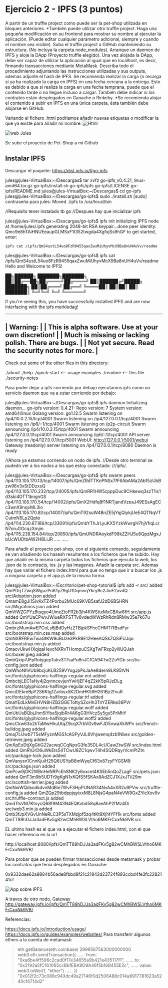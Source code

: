 # Ejercicio 2 - IPFS (3 puntos)
A partir de un truffle project como puede ser la pet-shop utilizada en bloques anteriores.
*También puede utilizar otro truffle project.
Haga una pequeña modificación en su frontend para mostrar su nombre al ejecutar la
aplicación. (Puede editar cualquier parámetro adicional, siempre y cuando el nombre sea
visible).
Suba el truffle project a GitHub manteniendo su estructura. (No incluya la carpeta
node_modules).
Arranque un daemon de IPFS y aloje la DApp (Proyecto truffle elegido).
Una vez alojada la DApp, debe ser capaz de utilizar la aplicación al igual que en localhost,
es decir, firmando transacciones mediante MetaMask.
Describa todo el procedimiento adjuntando las instrucciones utilizadas y sus outputs,
además adjunte el hash de IPFS. Se recomienda realizar la carga (o recarga si ya ha
realizado la carga en IPFS) en una fecha cercana a la entrega. Esto es debido a que si
realiza la carga en una fecha temprana, puede que el contenido tarde o no llegue incluso
a cargar. También debe indicar si los contratos están desplegados en Ganache o
Rinkeby.
*Se recomienda alojar el contenido a subir en IPFS en una única carpeta, ésta también
debe alojarse en GitHub.

Variando el fichero .html podriamos añadir nuevas etiquetas o modificar la que ya existe para añadir mi nombre:
![Html](Imagenes/FicheroHTML.png)  

![web Jules](Imagenes/Julios_Pet_Shop.png) 

Se sube el proyecto de Pet-Shop a mi Github

## Instalar IPFS

Descargar el paquete:
https://dist.ipfs.io/#go-ipfs

jules@jules-VirtualBox:~/Descargas$ tar xvfz go-ipfs_v0.4.21_linux-amd64.tar.gz
go-ipfs/install.sh
go-ipfs/ipfs
go-ipfs/LICENSE
go-ipfs/README.md
jules@jules-VirtualBox:~/Descargas$ cd go-ipfs
jules@jules-VirtualBox:~/Descargas/go-ipfs$ sudo ./install.sh 
[sudo] contraseña para jules: 
Moved ./ipfs to /usr/local/bin


//Requisito tener instalado tb go
//Despues hay que inicializar ipfs

jules@jules-VirtualBox:~/Descargas/go-ipfs$ ipfs init
initializing IPFS node at /home/jules/.ipfs
generating 2048-bit RSA keypair...done
peer identity: Qmc9e8hTAiHNUEeaupGLMSxF1t352twgda4XgfxjSs9hGF
to get started, enter:

	ipfs cat /ipfs/QmS4ustL54uo8FzR9455qaxZwuMiUhyvMcX9Ba8nUH4uVv/readme

jules@jules-VirtualBox:~/Descargas/go-ipfs$ ipfs cat /ipfs/QmS4ustL54uo8FzR9455qaxZwuMiUhyvMcX9Ba8nUH4uVv/readme
Hello and Welcome to IPFS!

██╗██████╗ ███████╗███████╗
██║██╔══██╗██╔════╝██╔════╝
██║██████╔╝█████╗  ███████╗
██║██╔═══╝ ██╔══╝  ╚════██║
██║██║     ██║     ███████║
╚═╝╚═╝     ╚═╝     ╚══════╝

If you're seeing this, you have successfully installed
IPFS and are now interfacing with the ipfs merkledag!

 -------------------------------------------------------
| Warning:                                              |
|   This is alpha software. Use at your own discretion! |
|   Much is missing or lacking polish. There are bugs.  |
|   Not yet secure. Read the security notes for more.   |
 -------------------------------------------------------

Check out some of the other files in this directory:

  ./about
  ./help
  ./quick-start     <-- usage examples
  ./readme          <-- this file
  ./security-notes


Para poder dejar a ipfs corriendo por debajo ejecutamos ipfs como un servicio daemon que va a estar corriendo por debajo:

jules@jules-VirtualBox:~/Descargas/go-ipfs$ ipfs daemon
Initializing daemon...
go-ipfs version: 0.4.21-
Repo version: 7
System version: amd64/linux
Golang version: go1.12.5
Swarm listening on /ip4/10.0.2.15/tcp/4001
Swarm listening on /ip4/127.0.0.1/tcp/4001
Swarm listening on /ip6/::1/tcp/4001
Swarm listening on /p2p-circuit
Swarm announcing /ip4/10.0.2.15/tcp/4001
Swarm announcing /ip4/127.0.0.1/tcp/4001
Swarm announcing /ip6/::1/tcp/4001
API server listening on /ip4/127.0.0.1/tcp/5001
WebUI: http://127.0.0.1:5001/webui
Gateway (readonly) server listening on /ip4/127.0.0.1/tcp/8080
Daemon is ready


//Ahora ya estamos corriendo un nodo de ipfs.
//Desde otro terminal se pudedn ver a los nodos a los que estoy conectado:
//<transport address>/ipfs/<hash-of-public-key>.

jules@jules-VirtualBox:~/Descargas/go-ipfs$ ipfs swarm peers
/ip4/113.105.170.13/tcp/14007/ipfs/QmZRdTTKnPNSx7fF6AbAMa2Abf5zUbBzw96n3xStDDzxsQ
/ip4/113.105.170.232/tcp/24005/ipfs/QmRR1HW5cpppDuc9CHkewq3szT1ix1d3ski4DTT1bngnGS
/ip4/113.105.170.54/tcp/14002/ipfs/QmX2Hdfq8f1NRTjandVzeaJ49ESsAgECc3wnX9nqvML3io
/ip4/113.105.170.8/tcp/14007/ipfs/QmT92suW4BnZE5jYqjQiykjUeE4QTNqVTCutmN5Lp2Qpte
/ip4/114.230.67.186/tcp/33091/ipfs/QmbYThJrLyuKX5YzkWwrgH7hjVfiqLcrN7oruGGcqzXmjm
/ip4/115.238.154.84/tcp/20850/ipfs/QmUNDRAoykdF98kZZHJ5u6QpzMgxJbUcWUDtbAW2HBLiJR
.....
.....



Para añadir el proyecto pet-shop, con el siguiente comando, seguidamente se van añadiendo los hasesh resultantes a los ficheros que he subido.
Hay que añadir en la misma carpeta todos los ficheros que ejecuta la web, los .json de lo contracts, los .js y las imagenes.
Añadir la carpeta src.
Ademas hay que variar el fichero index.html para que no tenga que ir a buscar los .js a ninguna carpeta y el app.js de la misma forma.

jules@jules-VirtualBox:~/Escritorio/pet-shop-tutorial$ ipfs add -r src/
added QmPDrjTZwqSWguzPoK1yZ9gU1DqmvqYkry9c2JioF2avdQ src/Adoption.json
added QmamE8gJi1SivKxTZ4Porbu2MUc69KVB5safJ2dD6BSHRN src/Migrations.json
added QmViWZGPYz8tsgyo4UmxZtoFR2b3jh4KWSttxMxCBXw8fH src/app.js
added QmYUaCPwvJWiueRXFSTTv8vdedWWzRhRdn8RMw35e7k67u src/bootstrap.min.css
added QmbrzMumAwEPCoLs6jBdDyHz2TBjpkSFhcCHMT7fBsdFyr src/bootstrap.min.css.map
added QmNXRFREw7waGtKW9uBUze3PkR9E12HeeAQSkZQSiFUJqo src/bootstrap.min.js
added QmacvUkwHXqjqaHevcNXRvTHompuCSXgTwFRxp2yWJQJah src/boxer.jpeg
added QmbQxip7JFpRobjgepTukv3T7saPu6nJCfCA94Tw2ZoYGb src/bs-config.json
added QmWhoNhVUb9bcjuKLB259VYogJpPsJaAe8dern9LK95tVN src/fonts/glyphicons-halflings-regular.eot
added QmbcbjLEC1aHy4j2qvtncevjenYwHjEF4qZ2kK5pRJzDLg src/fonts/glyphicons-halflings-regular.svg
added QmciDEkreBpY2S6Ktg1Zarbsx5K2DmHK59H261Bjr2fnuR src/fonts/glyphicons-halflings-regular.ttf
added QmaYEdLkMnEHVN8HZB2GGETottySZoHh3TnYZERke36PVr src/fonts/glyphicons-halflings-regular.woff
added QmUbUsBQbjJhm5iYba5jqibRr4A6gG3HVczSy5gs5PrMhY src/fonts/glyphicons-halflings-regular.woff2
added QmcCkw63o2kTaMwHhuUtqZ9cqX7rbVGv9wFJD5nwaXkWPv src/french-bulldog.jpeg
added Qmaj7LUwb7T5sMFyznMGS1cAGPyVJL6Vhjwemq4zb1Nbex src/golden-retriever.jpeg
added QmXpEoDtjXgGtiG22acwqCCqNpxG3fe35DL4cUCawZtwSW src/index.html
added QmRVJrD6uWkEts54TCwU8ZC1qwvT4h4SQDRqyrVcmPtZtn src/package-lock.json
added QmVanysn1CnnKjuiH25Q6USYpB8mWyqCf63x87zyFYGSM9 src/package.json
added QmPcw9jGK2WBnHeNRPcEh8NK2y6xxcet4KSEb5nQoZLagF src/pets.json
added QmT3m9b5UDTr9gKgN1xKQfS5fSKAx8AdZCJ1XJxJTii29m src/scottish-terrier.jpeg
added QmNwWQdxodkdvnMdBie7WvF3HpPUNAR34NvA4vXR2u9PVw src/truffle-config.js
added QmZQp29tbdppjqyixxM8L8NjsG4paN4eVW9GxZYicXov9v src/truffle-contract.js
added QmdTtsVM7KtvycQ68f9M43N4EQKvbd58q8aeAhP2fMz4Di src/web3.min.js
added Qmb3fJpXVGvUnNeRLC3P5sTXMzjpf5zq4tKt9XjhtYFf1k src/fonts
added QmTT89hDJJa3adFKv5g82wCMhBWSLVtho6MKFrCxxNk9VB src



EL ultimo hash es el que va a ejecutar el fichero index.html, con el que hacer referencia en la url


http://localhost:8080/ipfs/QmTT89hDJJa3adFKv5g82wCMhBWSLVtho6MKFrCxxNk9VB/

Para probar que se pueden firmar transacciones desde metamask y probar los contratos que tenia desplegados en Ganache:



0x9332dae62a9884b56ade8fbbd8f21c21842d23724f893ccbd4fe3fc2282141cf

![App sobre IPFS](Imagenes/ADOPTAR_IPFS_v2.png)

A traves de otro nodo,  Gateway
 http://gateway.ipfs.io/ipfs/QmTT89hDJJa3adFKv5g82wCMhBWSLVtho6MKFrCxxNk9VB/







Referencias:

https://docs.ipfs.io/introduction/usage/
https://docs.ipfs.io/guides/examples/websites/
Para transferir algunos ethers a la cuenta de metamask:

> eth.getBalance(eth.coinbase)
2999567563000000000
> web3.eth.sendTransaction({
......     from: "0xa6be4ff596c2cad0f17e34655a9b421e435117f1",
......     to: "0x2192a5fC161065ccBbfEBA9D9A46f5b16B455E2c",
......     value: web3.toWei(1, "ether")
...... })
"0x012f2c73c088c943dc49a27146f0d2506488c014a8917781623a5240cf4714d2"

